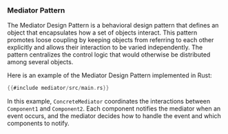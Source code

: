 ### Mediator Pattern

The Mediator Design Pattern is a behavioral design pattern that defines an object that encapsulates how a set of objects interact. This pattern promotes loose coupling by keeping objects from referring to each other explicitly and allows their interaction to be varied independently. The pattern centralizes the control logic that would otherwise be distributed among several objects.

Here is an example of the Mediator Design Pattern implemented in Rust:

```rust
{{#include mediator/src/main.rs}}
```

In this example, `ConcreteMediator` coordinates the interactions between `Component1` and `Component2`. Each component notifies the mediator when an event occurs, and the mediator decides how to handle the event and which components to notify.

